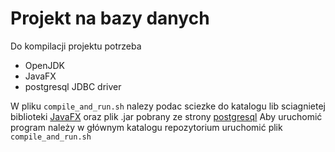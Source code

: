 # Projekt na bazy danych

Do kompilacji projektu potrzeba
- OpenJDK
- JavaFX
- postgresql JDBC driver

W pliku `compile_and_run.sh` nalezy podac sciezke do katalogu lib
sciagnietej biblioteki [JavaFX](https://gluonhq.com/products/javafx/)
oraz plik .jar pobrany ze strony [postgresql](https://jdbc.postgresql.org)
Aby uruchomić program należy w głównym katalogu repozytorium uruchomić
plik `compile_and_run.sh`
